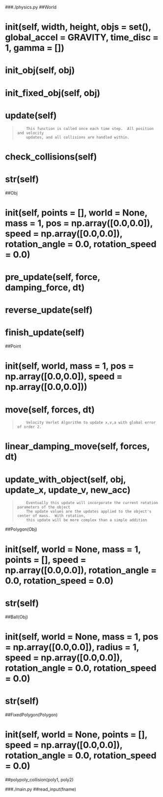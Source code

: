 
###./physics.py
##World
#    __init__(self, width, height, objs = set(), global_accel = GRAVITY, time_disc = 1, gamma = [])
#    init_obj(self, obj)
#    init_fixed_obj(self, obj)
#    update(self)
>         This function is called once each time step.  All position and velocity
>         updates, and all collisions are handled within.

#    check_collisions(self)
#    __str__(self)
##Obj
#    __init__(self, points = [], world = None, mass = 1, pos = np.array([0.0,0.0]), speed = np.array([0.0,0.0]), rotation_angle = 0.0, rotation_speed = 0.0)
#    pre_update(self, force, damping_force, dt)
#    reverse_update(self)
#    finish_update(self)
##Point
#    __init__(self, world, mass = 1, pos = np.array([0.0,0.0]), speed = np.array([0.0,0.0]))
#    move(self, forces, dt)
>         Velocity Verlet Algorithm to update x,v,a with global error of order 2.

#    linear_damping_move(self, forces, dt)
#    update_with_object(self, obj, update_x, update_v, new_acc)
>         Eventually this update will incorporate the current rotation parameters of the object
>         The update values are the updates applied to the object's center of mass.  With rotation,
>         this update will be more complex than a simple addition

##Polygon(Obj)
#    __init__(self, world = None, mass = 1, points = [], speed = np.array([0.0,0.0]), rotation_angle = 0.0, rotation_speed = 0.0)
#    __str__(self)
##Ball(Obj)
#    __init__(self, world = None, mass = 1, pos = np.array([0.0,0.0]), radius = 1, speed = np.array([0.0,0.0]), rotation_angle = 0.0, rotation_speed = 0.0)
#    __str__(self)
##FixedPolygon(Polygon)
#    __init__(self, world = None, points = [], speed = np.array([0.0,0.0]), rotation_angle = 0.0, rotation_speed = 0.0)
##polypoly_collision(poly1, poly2)

###./main.py
##read_input(fname)
